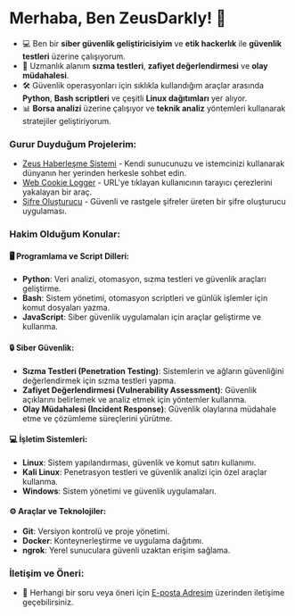 # Merhaba, Ben ZeusDarkly! 👋

- 💻 Ben bir **siber güvenlik geliştiricisiyim** ve **etik hackerlık** ile **güvenlik testleri** üzerine çalışıyorum.
- 🔐 Uzmanlık alanım **sızma testleri**, **zafiyet değerlendirmesi** ve **olay müdahalesi**.
- 🛠️ Güvenlik operasyonları için sıklıkla kullandığım araçlar arasında **Python**, **Bash scriptleri** ve çeşitli **Linux dağıtımları** yer alıyor.
- 📊 **Borsa analizi** üzerine çalışıyor ve **teknik analiz** yöntemleri kullanarak stratejiler geliştiriyorum.

### Gurur Duyduğum Projelerim:
- [Zeus Haberleşme Sistemi](https://github.com/zeusdarkly/Zeus-Haberlesme-Sistemi) - Kendi sunucunuzu ve istemcinizi kullanarak dünyanın her yerinden herkesle sohbet edin.
- [Web Cookie Logger](https://github.com/zeusdarkly/Web-Cookie-Logger) - URL'ye tıklayan kullanıcının tarayıcı çerezlerini yakalayan bir araç.
- [Şifre Oluşturucu](https://github.com/zeusdarkly/Sifre-Olusturucu) - Güvenli ve rastgele şifreler üreten bir şifre oluşturucu uygulaması.

### Hakim Olduğum Konular:
#### 🖥️ Programlama ve Script Dilleri:
- **Python**: Veri analizi, otomasyon, sızma testleri ve güvenlik araçları geliştirme.
- **Bash**: Sistem yönetimi, otomasyon scriptleri ve günlük işlemler için komut dosyaları yazma.
- **JavaScript**: Siber güvenlik uygulamaları için araçlar geliştirme ve kullanma.

#### 🔒 Siber Güvenlik:
- **Sızma Testleri (Penetration Testing)**: Sistemlerin ve ağların güvenliğini değerlendirmek için sızma testleri yapma.
- **Zafiyet Değerlendirmesi (Vulnerability Assessment)**: Güvenlik açıklarını belirlemek ve analiz etmek için yöntemler kullanma.
- **Olay Müdahalesi (Incident Response)**: Güvenlik olaylarına müdahale etme ve çözümleme süreçlerini yürütme.

#### 💻 İşletim Sistemleri:
- **Linux**: Sistem yapılandırması, güvenlik ve komut satırı kullanımı.
- **Kali Linux**: Penetrasyon testleri ve güvenlik analizi için özel araçlar kullanma.
- **Windows**: Sistem yönetimi ve güvenlik uygulamaları.

#### ⚙️ Araçlar ve Teknolojiler:
- **Git**: Versiyon kontrolü ve proje yönetimi.
- **Docker**: Konteynerleştirme ve uygulama dağıtımı.
- **ngrok**: Yerel sunuculara güvenli uzaktan erişim sağlama.

### İletişim ve Öneri:
- 📧 Herhangi bir soru veya öneri için [E-posta Adresim](mailto:yazilim887@gmail.com) üzerinden iletişime geçebilirsiniz.
